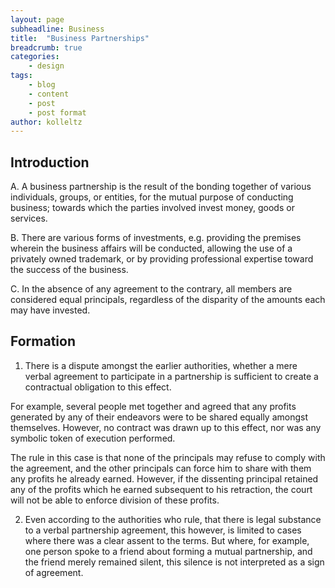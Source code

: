 ```yaml
---
layout: page
subheadline: Business
title:  "Business Partnerships"
breadcrumb: true
categories:
    - design
tags:
    - blog
    - content
    - post
    - post format
author: kolleltz
---
```

## Introduction

A. A business partnership is the result of the bonding together of various individuals, groups, or entities, for the mutual purpose of conducting business; towards which the parties involved invest money, goods or services.

B. There are various forms of investments, e.g. providing the premises wherein the business affairs will be conducted, allowing the use of a privately owned trademark, or by providing professional expertise toward the success of the business.

C. In the absence of any agreement to the contrary, all members are considered equal principals, regardless of the disparity of the amounts each may have invested.

## Formation

1. There is a dispute amongst the earlier authorities, whether a mere verbal agreement to participate in a partnership is sufficient to create a contractual obligation to this effect.

For example, several people met together and agreed that any profits generated by any of their endeavors were to be shared equally amongst themselves. However, no contract was drawn up to this effect, nor was any symbolic token of execution performed.

The rule in this case is that none of the principals may refuse to comply with the agreement, and the other principals can force him to share with them any profits he already earned. However, if the dissenting principal retained any of the profits which he earned subsequent to his retraction, the court will not be able to enforce division of these profits.

2. Even according to the authorities who rule, that there is legal substance to a verbal partnership agreement, this however, is limited to cases where there was a clear assent to the terms. But where, for example, one person spoke to a friend about forming a mutual partnership, and the friend merely remained silent, this silence is not interpreted as a sign of agreement.


